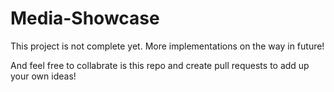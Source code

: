 # Media-Showcase

This project is not complete yet. 
More implementations on the way in future!

And feel free to collabrate is this repo and create pull requests to add up your own ideas!
